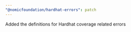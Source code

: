 ```yaml
---
"@nomicfoundation/hardhat-errors": patch
---
```


Added the definitions for Hardhat coverage related errors
